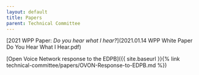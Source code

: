 ```yaml
---
layout: default
title: Papers
parent: Technical Committee
---
```


[2021 WPP Paper: _Do you hear what I hear?_](2021.01.14 WPP White Paper Do You Hear What I Hear.pdf)

[Open Voice Network response to the EDPB]({{ site.baseurl }}{% link technical-committee/papers/OVON-Response-to-EDPB.md %})
